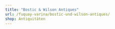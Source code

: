 ```yaml
---
title: "Bostic & Wilson Antiques"
url: /fuquay-varina/bostic-und-wilson-antiques/
shop: Antiquitäten
---
```

